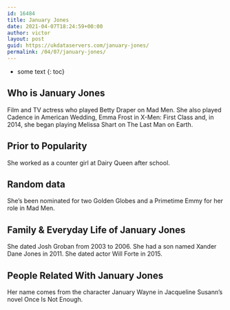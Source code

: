 ```yaml
---
id: 16484
title: January Jones
date: 2021-04-07T18:24:59+00:00
author: victor
layout: post
guid: https://ukdataservers.com/january-jones/
permalink: /04/07/january-jones/
---
```


* some text
{: toc}


## Who is January Jones



Film and TV actress who played Betty Draper on Mad Men. She also played Cadence in American Wedding, Emma Frost in X-Men: First Class and, in 2014, she began playing Melissa Shart on The Last Man on Earth. 

                
                
                
## Prior to Popularity



She worked as a counter girl at Dairy Queen after school. 

                
                
                
## Random data



She&#8217;s been nominated for two Golden Globes and a Primetime Emmy for her role in Mad Men.

                
                
                
## Family & Everyday Life of January Jones



She dated Josh Groban from 2003 to 2006. She had a son named Xander Dane Jones in 2011. She dated actor Will Forte in 2015. 

                
                
                
## People Related With January Jones



Her name comes from the character January Wayne in Jacqueline Susann&#8217;s novel Once Is Not Enough. 

                
              
            
          
          
          